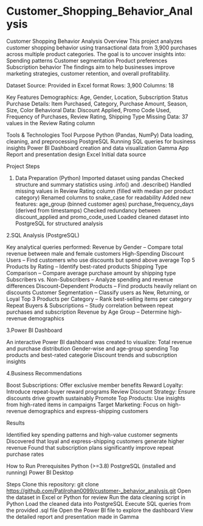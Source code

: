 # Customer_Shopping_Behavior_Analysis
Customer Shopping Behavior Analysis
Overview
This project analyzes customer shopping behavior using transactional data from 3,900 purchases across multiple product categories.
The goal is to uncover insights into:
Spending patterns
Customer segmentation
Product preferences
Subscription behavior
The findings aim to help businesses improve marketing strategies, customer retention, and overall profitability.

Dataset
Source: Provided in Excel format
Rows: 3,900
Columns: 18

Key Features
Demographics: Age, Gender, Location, Subscription Status
Purchase Details: Item Purchased, Category, Purchase Amount, Season, Size, Color
Behavioral Data: Discount Applied, Promo Code Used, Frequency of Purchases, Review Rating, Shipping Type
Missing Data: 37 values in the Review Rating column

Tools & Technologies
Tool	Purpose
Python (Pandas, NumPy)	Data loading, cleaning, and preprocessing
PostgreSQL	Running SQL queries for business insights
Power BI	Dashboard creation and data visualization
Gamma App	Report and presentation design
Excel	Initial data source

Project Steps

1. Data Preparation (Python)
Imported dataset using pandas
Checked structure and summary statistics using .info() and .describe()
Handled missing values in Review Rating column (filled with median per product category)
Renamed columns to snake_case for readability
Added new features:
age_group (binned customer ages)
purchase_frequency_days (derived from timestamps)
Checked redundancy between discount_applied and promo_code_used
Loaded cleaned dataset into PostgreSQL for structured analysis

2.SQL Analysis (PostgreSQL)

Key analytical queries performed:
Revenue by Gender – Compare total revenue between male and female customers
High-Spending Discount Users – Find customers who use discounts but spend above average
Top 5 Products by Rating – Identify best-rated products
Shipping Type Comparison – Compare average purchase amount by shipping type
Subscribers vs. Non-Subscribers – Analyze spending and revenue differences
Discount-Dependent Products – Find products heavily reliant on discounts
Customer Segmentation – Classify users as New, Returning, or Loyal
Top 3 Products per Category – Rank best-selling items per category
Repeat Buyers & Subscriptions – Study correlation between repeat purchases and subscription
Revenue by Age Group – Determine high-revenue demographics

3.Power BI Dashboard

An interactive Power BI dashboard was created to visualize:
Total revenue and purchase distribution
Gender-wise and age-group spending
Top products and best-rated categorie
Discount trends and subscription insights

4.Business Recommendations

Boost Subscriptions: Offer exclusive member benefits
Reward Loyalty: Introduce repeat-buyer reward programs
Review Discount Strategy: Ensure discounts drive growth sustainably
Promote Top Products: Use insights from high-rated items in campaigns
Target Marketing: Focus on high-revenue demographics and express-shipping customers

Results

Identified key spending patterns and high-value customer segments
Discovered that loyal and express-shipping customers generate higher revenue
Found that subscription plans significantly improve repeat purchase rates

How to Run
Prerequisites
Python (>=3.8)
PostgreSQL (installed and running)
Power BI Desktop

Steps
Clone this repository:
git clone https://github.com/Patilrohan0099/customer-_behavior_analysis.git
Open the dataset in Excel or Python for review
Run the data cleaning script in Python
Load the cleaned data into PostgreSQL
Execute SQL queries from the provided .sql file
Open the Power BI file to explore the dashboard
View the detailed report and presentation made in Gamma
